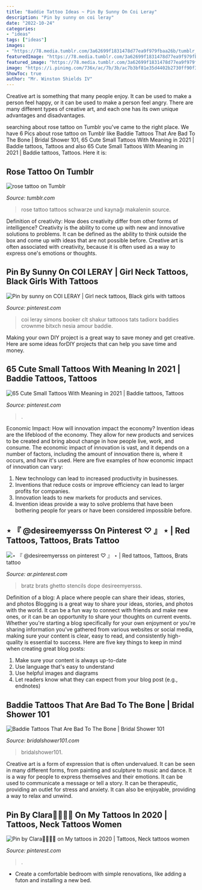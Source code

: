 ```yaml
---
title: "Baddie Tattoo Ideas ~ Pin By Sunny On Coi Leray"
description: "Pin by sunny on coi leray"
date: "2022-10-24"
categories:
- "ideas"
tags: ["ideas"]
images:
- "https://78.media.tumblr.com/3a62699f1831478d77ea9f979fbaa26b/tumblr_oik1404zBA1smlb5so1_500.jpg"
featuredImage: "https://78.media.tumblr.com/3a62699f1831478d77ea9f979fbaa26b/tumblr_oik1404zBA1smlb5so1_500.jpg"
featured_image: "https://78.media.tumblr.com/3a62699f1831478d77ea9f979fbaa26b/tumblr_oik1404zBA1smlb5so1_500.jpg"
image: "https://i.pinimg.com/736x/ac/7b/3b/ac7b3bf81e35d4402b2730ff90f3e277.jpg"
ShowToc: true
author: "Mr. Winston Shields IV"
---
```



Creative art is something that many people enjoy. It can be used to make a person feel happy, or it can be used to make a person feel angry. There are many different types of creative art, and each one has its own unique advantages and disadvantages.

	

		
searching about rose tattoo on Tumblr you've came to the right place. We have 6 Pics about rose tattoo on Tumblr like Baddie Tattoos That Are Bad To The Bone | Bridal Shower 101, 65 Cute Small Tattoos With Meaning in 2021 | Baddie tattoos, Tattoos and also 65 Cute Small Tattoos With Meaning in 2021 | Baddie tattoos, Tattoos. Here it is:
		
    
## Rose Tattoo On Tumblr

<img loading=lazy src="https://78.media.tumblr.com/3a62699f1831478d77ea9f979fbaa26b/tumblr_oik1404zBA1smlb5so1_500.jpg" onerror="this.onerror=null;this.src='https://tse4.mm.bing.net/th?id=OIP.pLAj-MgGd50l-X5GFMmVngHaJ4&amp;pid=15.1';" alt="rose tattoo on Tumblr">

_Source: tumblr.com_

>rose tattoo tattoos schwarze und kaynağı makalenin source. 

	

Definition of creativity: How does creativity differ from other forms of intelligence?
Creativity is the ability to come up with new and innovative solutions to problems. It can be defined as the ability to think outside the box and come up with ideas that are not possible before. Creative art is often associated with creativity, because it is often used as a way to express one's emotions or thoughts.

    
## Pin By Sunny On COI LERAY | Girl Neck Tattoos, Black Girls With Tattoos

<img loading=lazy src="https://i.pinimg.com/736x/f2/65/9c/f2659c34a9776a0f7e9748460c375292.jpg" onerror="this.onerror=null;this.src='https://tse4.mm.bing.net/th?id=OIP.kSHPWCUDyaa-dXEABU-LSwHaHV&amp;pid=15.1';" alt="Pin by sunny on COI LERAY | Girl neck tattoos, Black girls with tattoos">

_Source: pinterest.com_

>coi leray simons booker clt shakur tattooos tats tadiorx baddies crownme bitxch nesia amour baddie. 

	

Making your own DIY project is a great way to save money and get creative. Here are some ideas forDIY projects that can help you save time and money.

    
## 65 Cute Small Tattoos With Meaning In 2021 | Baddie Tattoos, Tattoos

<img loading=lazy src="https://i.pinimg.com/736x/0c/1f/b3/0c1fb32e9c45be8a42698b5d1102b965.jpg" onerror="this.onerror=null;this.src='https://tse4.mm.bing.net/th?id=OIP.iYj9y212eSD5_1OSwdxyjAHaLH&amp;pid=15.1';" alt="65 Cute Small Tattoos With Meaning in 2021 | Baddie tattoos, Tattoos">

_Source: pinterest.com_

>. 

	

Economic Impact: How will innovation impact the economy?
Invention ideas are the lifeblood of the economy. They allow for new products and services to be created and bring about change in how people live, work, and consume. The economic impact of innovation is vast, and it depends on a number of factors, including the amount of innovation there is, where it occurs, and how it's used. Here are five examples of how economic impact of innovation can vary: 
1. New technology can lead to increased productivity in businesses. 
2. Inventions that reduce costs or improve efficiency can lead to larger profits for companies. 
3. Innovation leads to new markets for products and services. 
4. Invention ideas provide a way to solve problems that have been bothering people for years or have been considered impossible before. 

    
## ⋆ 『 @desireemyersss On Pinterest ♡ 』 ⋆ | Red Tattoos, Tattoos, Brats Tattoo

<img loading=lazy src="https://i.pinimg.com/736x/57/ea/66/57ea66d944011764a26558484cad2518.jpg" onerror="this.onerror=null;this.src='https://tse3.mm.bing.net/th?id=OIP.1neGPDw_4Krw5JTQe2chqgHaHX&amp;pid=15.1';" alt="⋆ 『 @desireemyersss on pinterest ♡ 』 ⋆ | Red tattoos, Tattoos, Brats tattoo">

_Source: ar.pinterest.com_

>bratz brats ghetto stencils dope desireemyersss. 

	

Definition of a blog: A place where people can share their ideas, stories, and photos
Blogging is a great way to share your ideas, stories, and photos with the world. It can be a fun way to connect with friends and make new ones, or it can be an opportunity to share your thoughts on current events. Whether you're starting a blog specifically for your own enjoyment or you're sharing information you've gathered from various websites or social media, making sure your content is clear, easy to read, and consistently high-quality is essential to success. Here are five key things to keep in mind when creating great blog posts: 
1. Make sure your content is always up-to-date 
2. Use language that's easy to understand 
3. Use helpful images and diagrams 
4. Let readers know what they can expect from your blog post (e.g., endnotes) 

    
## Baddie Tattoos That Are Bad To The Bone | Bridal Shower 101

<img loading=lazy src="https://bridalshower101.com/wp-content/uploads/2021/07/baddie-tattoos-1-600x900.png" onerror="this.onerror=null;this.src='https://tse4.mm.bing.net/th?id=OIP.tY8DiE3guysMbrVYO-Yt6gHaLH&amp;pid=15.1';" alt="Baddie Tattoos That Are Bad To The Bone | Bridal Shower 101">

_Source: bridalshower101.com_

>bridalshower101. 

	

Creative art is a form of expression that is often undervalued. It can be seen in many different forms, from painting and sculpture to music and dance. It is a way for people to express themselves and their emotions. It can be used to communicate a message or tell a story. It can be therapeutic, providing an outlet for stress and anxiety. It can also be enjoyable, providing a way to relax and unwind.

    
## Pin By Clara🧿🦎🦋🌱 On My Tattoos In 2020 | Tattoos, Neck Tattoos Women

<img loading=lazy src="https://i.pinimg.com/736x/ac/7b/3b/ac7b3bf81e35d4402b2730ff90f3e277.jpg" onerror="this.onerror=null;this.src='https://tse4.mm.bing.net/th?id=OIP.En0g2zNHOyfEBLAaFQzb8gHaJe&amp;pid=15.1';" alt="Pin by Clara🧿🦎🦋🌱 on My tattoos in 2020 | Tattoos, Neck tattoos women">

_Source: pinterest.com_

>. 

	

- Create a comfortable bedroom with simple renovations, like adding a futon and installing a new bed. 

